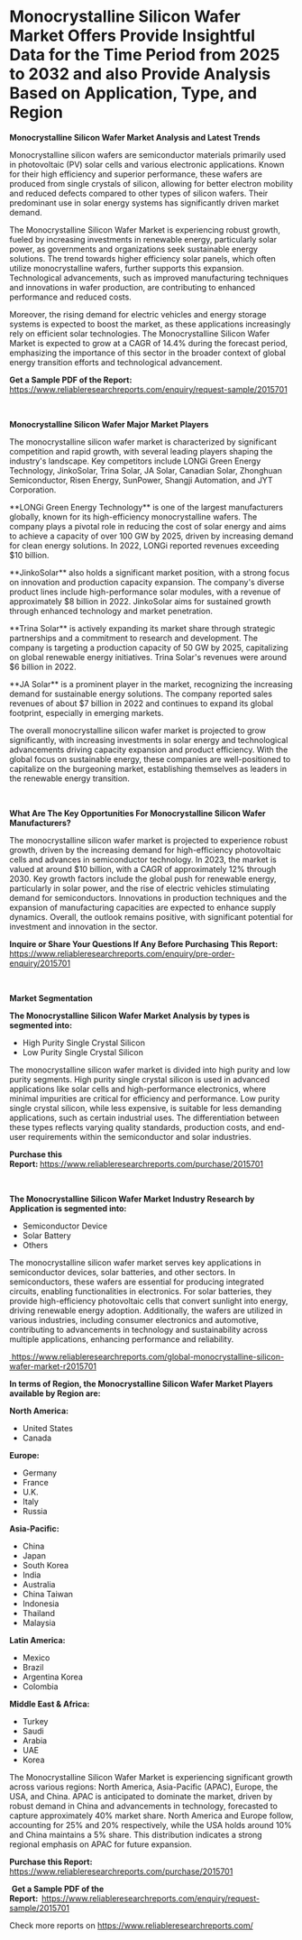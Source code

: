 <p><h1>Monocrystalline Silicon Wafer Market Offers Provide Insightful Data for the Time Period from 2025 to 2032 and also Provide Analysis Based on Application, Type, and Region</h1></p><p><strong>Monocrystalline Silicon Wafer Market Analysis and Latest Trends</strong></p>
<p><p>Monocrystalline silicon wafers are semiconductor materials primarily used in photovoltaic (PV) solar cells and various electronic applications. Known for their high efficiency and superior performance, these wafers are produced from single crystals of silicon, allowing for better electron mobility and reduced defects compared to other types of silicon wafers. Their predominant use in solar energy systems has significantly driven market demand.</p><p>The Monocrystalline Silicon Wafer Market is experiencing robust growth, fueled by increasing investments in renewable energy, particularly solar power, as governments and organizations seek sustainable energy solutions. The trend towards higher efficiency solar panels, which often utilize monocrystalline wafers, further supports this expansion. Technological advancements, such as improved manufacturing techniques and innovations in wafer production, are contributing to enhanced performance and reduced costs.</p><p>Moreover, the rising demand for electric vehicles and energy storage systems is expected to boost the market, as these applications increasingly rely on efficient solar technologies. The Monocrystalline Silicon Wafer Market is expected to grow at a CAGR of 14.4% during the forecast period, emphasizing the importance of this sector in the broader context of global energy transition efforts and technological advancement.</p></p>
<p><strong>Get a Sample PDF of the Report:&nbsp;</strong> <a href="https://www.reliableresearchreports.com/enquiry/request-sample/2015701?utm_campaign=2199&utm_medium=2&utm_source=Github&utm_content=ia&utm_term=11022025&utm_id=monocrystalline-silicon-wafer">https://www.reliableresearchreports.com/enquiry/request-sample/2015701</a></p>
<p>&nbsp;</p>
<p><strong>Monocrystalline Silicon Wafer Major Market Players</strong></p>
<p><p>The monocrystalline silicon wafer market is characterized by significant competition and rapid growth, with several leading players shaping the industry's landscape. Key competitors include LONGi Green Energy Technology, JinkoSolar, Trina Solar, JA Solar, Canadian Solar, Zhonghuan Semiconductor, Risen Energy, SunPower, Shangji Automation, and JYT Corporation.</p><p>**LONGi Green Energy Technology** is one of the largest manufacturers globally, known for its high-efficiency monocrystalline wafers. The company plays a pivotal role in reducing the cost of solar energy and aims to achieve a capacity of over 100 GW by 2025, driven by increasing demand for clean energy solutions. In 2022, LONGi reported revenues exceeding $10 billion.</p><p>**JinkoSolar** also holds a significant market position, with a strong focus on innovation and production capacity expansion. The company's diverse product lines include high-performance solar modules, with a revenue of approximately $8 billion in 2022. JinkoSolar aims for sustained growth through enhanced technology and market penetration.</p><p>**Trina Solar** is actively expanding its market share through strategic partnerships and a commitment to research and development. The company is targeting a production capacity of 50 GW by 2025, capitalizing on global renewable energy initiatives. Trina Solar's revenues were around $6 billion in 2022.</p><p>**JA Solar** is a prominent player in the market, recognizing the increasing demand for sustainable energy solutions. The company reported sales revenues of about $7 billion in 2022 and continues to expand its global footprint, especially in emerging markets.</p><p>The overall monocrystalline silicon wafer market is projected to grow significantly, with increasing investments in solar energy and technological advancements driving capacity expansion and product efficiency. With the global focus on sustainable energy, these companies are well-positioned to capitalize on the burgeoning market, establishing themselves as leaders in the renewable energy transition.</p></p>
<p>&nbsp;</p>
<p><strong>What Are The Key Opportunities For Monocrystalline Silicon Wafer Manufacturers?</strong></p>
<p><p>The monocrystalline silicon wafer market is projected to experience robust growth, driven by the increasing demand for high-efficiency photovoltaic cells and advances in semiconductor technology. In 2023, the market is valued at around $10 billion, with a CAGR of approximately 12% through 2030. Key growth factors include the global push for renewable energy, particularly in solar power, and the rise of electric vehicles stimulating demand for semiconductors. Innovations in production techniques and the expansion of manufacturing capacities are expected to enhance supply dynamics. Overall, the outlook remains positive, with significant potential for investment and innovation in the sector.</p></p>
<p><strong>Inquire or Share Your Questions If Any Before Purchasing This Report:</strong> <a href="https://www.reliableresearchreports.com/enquiry/pre-order-enquiry/2015701?utm_campaign=2199&utm_medium=2&utm_source=Github&utm_content=ia&utm_term=11022025&utm_id=monocrystalline-silicon-wafer">https://www.reliableresearchreports.com/enquiry/pre-order-enquiry/2015701</a></p>
<p>&nbsp;</p>
<p><strong>Market Segmentation</strong></p>
<p><strong>The Monocrystalline Silicon Wafer Market Analysis by types is segmented into:</strong></p>
<p><ul><li>High Purity Single Crystal Silicon</li><li>Low Purity Single Crystal Silicon</li></ul></p>
<p><p>The monocrystalline silicon wafer market is divided into high purity and low purity segments. High purity single crystal silicon is used in advanced applications like solar cells and high-performance electronics, where minimal impurities are critical for efficiency and performance. Low purity single crystal silicon, while less expensive, is suitable for less demanding applications, such as certain industrial uses. The differentiation between these types reflects varying quality standards, production costs, and end-user requirements within the semiconductor and solar industries.</p></p>
<p><strong>Purchase this Report:&nbsp;</strong><a href="https://www.reliableresearchreports.com/purchase/2015701?utm_campaign=2199&utm_medium=2&utm_source=Github&utm_content=ia&utm_term=11022025&utm_id=monocrystalline-silicon-wafer">https://www.reliableresearchreports.com/purchase/2015701</a></p>
<p>&nbsp;</p>
<p><strong>The Monocrystalline Silicon Wafer Market Industry Research by Application is segmented into:</strong></p>
<p><ul><li>Semiconductor Device</li><li>Solar Battery</li><li>Others</li></ul></p>
<p><p>The monocrystalline silicon wafer market serves key applications in semiconductor devices, solar batteries, and other sectors. In semiconductors, these wafers are essential for producing integrated circuits, enabling functionalities in electronics. For solar batteries, they provide high-efficiency photovoltaic cells that convert sunlight into energy, driving renewable energy adoption. Additionally, the wafers are utilized in various industries, including consumer electronics and automotive, contributing to advancements in technology and sustainability across multiple applications, enhancing performance and reliability.</p></p>
<p><a href="https://www.reliableresearchreports.com/global-monocrystalline-silicon-wafer-market-r2015701?utm_campaign=2199&utm_medium=2&utm_source=Github&utm_content=ia&utm_term=11022025&utm_id=monocrystalline-silicon-wafer">&nbsp;https://www.reliableresearchreports.com/global-monocrystalline-silicon-wafer-market-r2015701</a></p>
<p><strong>In terms of Region, the Monocrystalline Silicon Wafer Market Players available by Region are:</strong></p>
<p>
    <p> <strong> North America: </strong>
        <ul>
            <li>United States</li>
            <li>Canada</li>
        </ul>
        </p> 
    <p> <strong> Europe: </strong>
        <ul>
            <li>Germany</li>
            <li>France</li>
            <li>U.K.</li>
            <li>Italy</li>
            <li>Russia</li>
        </ul>
        </p> 
    <p> <strong> Asia-Pacific: </strong>
        <ul>
            <li>China</li>
            <li>Japan</li>
            <li>South Korea</li>
            <li>India</li>
            <li>Australia</li>
            <li>China Taiwan</li>
            <li>Indonesia</li>
            <li>Thailand</li>
            <li>Malaysia</li>
        </ul>
        </p> 
    <p> <strong> Latin America: </strong>
        <ul>
            <li>Mexico</li>
            <li>Brazil</li>
            <li>Argentina Korea</li>
            <li>Colombia</li>
        </ul>
        </p> 
    <p> <strong> Middle East & Africa: </strong>
        <ul>
            <li>Turkey</li>
            <li>Saudi</li>
            <li>Arabia</li>
            <li>UAE</li>
            <li>Korea</li>
        </ul>
    </p>
    </p>
<p><p>The Monocrystalline Silicon Wafer Market is experiencing significant growth across various regions: North America, Asia-Pacific (APAC), Europe, the USA, and China. APAC is anticipated to dominate the market, driven by robust demand in China and advancements in technology, forecasted to capture approximately 40% market share. North America and Europe follow, accounting for 25% and 20% respectively, while the USA holds around 10% and China maintains a 5% share. This distribution indicates a strong regional emphasis on APAC for future expansion.</p></p>
<p><strong>Purchase this Report: </strong><a href="https://www.reliableresearchreports.com/purchase/2015701?utm_campaign=2199&utm_medium=2&utm_source=Github&utm_content=ia&utm_term=11022025&utm_id=monocrystalline-silicon-wafer">https://www.reliableresearchreports.com/purchase/2015701</a></p>
<p>&nbsp;<strong>Get a Sample PDF of the Report:&nbsp;&nbsp;</strong><a href="https://www.reliableresearchreports.com/enquiry/request-sample/2015701?utm_campaign=2199&utm_medium=2&utm_source=Github&utm_content=ia&utm_term=11022025&utm_id=monocrystalline-silicon-wafer">https://www.reliableresearchreports.com/enquiry/request-sample/2015701</a></p>
<p><strong></strong></p>
<p>Check more reports on <a href="https://www.reliableresearchreports.com/?utm_campaign=2199&utm_medium=2&utm_source=Github&utm_content=ia&utm_term=11022025&utm_id=monocrystalline-silicon-wafer">https://www.reliableresearchreports.com/</a></p>